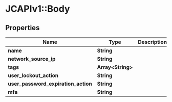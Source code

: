 # JCAPIv1::Body

## Properties
Name | Type | Description | Notes
------------ | ------------- | ------------- | -------------
**name** | **String** |  | 
**network_source_ip** | **String** |  | 
**tags** | **Array&lt;String&gt;** |  | [optional] 
**user_lockout_action** | **String** |  | [optional] 
**user_password_expiration_action** | **String** |  | [optional] 
**mfa** | **String** |  | [optional] 


